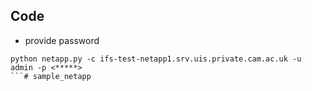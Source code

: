 ## Code

- provide password
```
python netapp.py -c ifs-test-netapp1.srv.uis.private.cam.ac.uk -u admin -p <*****>
```#   s a m p l e _ n e t a p p  
 